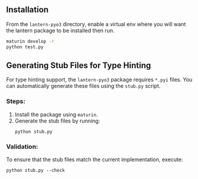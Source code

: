 ## Installation 

From the `lantern-pyo3` directory, enable a virtual env where you will want the
lantern package to be installed then run.

```bash
maturin develop -r 
python test.py
```

## Generating Stub Files for Type Hinting

For type hinting support, the `lantern-pyo3` package requires `*.pyi` files. You can automatically generate these files using the `stub.py` script.

### Steps:
1. Install the package using `maturin`.
2. Generate the stub files by running:
   ```
   python stub.py
   ```

### Validation:
To ensure that the stub files match the current implementation, execute:
```
python stub.py --check
```
